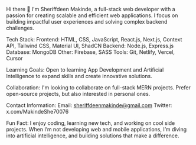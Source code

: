Hi there 👋
I'm Sheriffdeen Makinde, a full-stack web developer with a passion for creating scalable and efficient web applications. I focus on building impactful user experiences and solving complex backend challenges.

Tech Stack:
Frontend: HTML, CSS, JavaScript, React.js, Next.js, Context API, Tailwind CSS, Material UI, ShadCN
Backend: Node.js, Express.js
Database: MongoDB
Other: Firebase, SASS
Tools: Git, Netlify, Vercel, Cursor

Learning Goals:
Open to learning App Development and Artificial Intelligence to expand skills and create innovative solutions.

Collaboration:
I'm looking to collaborate on  full-stack MERN projects.
Prefer open-source projects, but also interested in personal ones.

Contact Information:
Email: sheriffdeenmakinde@gmail.com
Twitter: x.com/MakindeShe70076

Fun Fact:
I enjoy coding, learning new tech, and working on cool side projects. When I’m not developing web and mobile applications, I’m diving into artificial intelligence, and building solutions that make a difference.
